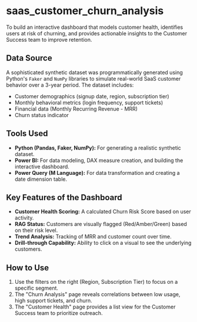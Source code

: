 # saas_customer_churn_analysis
To build an interactive dashboard that models customer health, identifies users at risk of churning, and provides actionable insights to the Customer Success team to improve retention.

## Data Source
A sophisticated synthetic dataset was programmatically generated using Python's `Faker` and `NumPy` libraries to simulate real-world SaaS customer behavior over a 3-year period. The dataset includes:
- Customer demographics (signup date, region, subscription tier)
- Monthly behavioral metrics (login frequency, support tickets)
- Financial data (Monthly Recurring Revenue - MRR)
- Churn status indicator

## Tools Used
- **Python (Pandas, Faker, NumPy):** For generating a realistic synthetic dataset.
- **Power BI:** For data modeling, DAX measure creation, and building the interactive dashboard.
- **Power Query (M Language):** For data transformation and creating a date dimension table.

## Key Features of the Dashboard
- **Customer Health Scoring:** A calculated Churn Risk Score based on user activity.
- **RAG Status:** Customers are visually flagged (Red/Amber/Green) based on their risk level.
- **Trend Analysis:** Tracking of MRR and customer count over time.
- **Drill-through Capability:** Ability to click on a visual to see the underlying customers.

## How to Use
1. Use the filters on the right (Region, Subscription Tier) to focus on a specific segment.
2. The "Churn Analysis" page reveals correlations between low usage, high support tickets, and churn.
3. The "Customer Health" page provides a list view for the Customer Success team to prioritize outreach.
